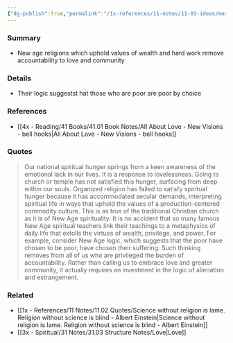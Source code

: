 ```yaml
---
{"dg-publish":true,"permalink":"/1x-references/11-notes/11-03-ideas/most-organized-religion-espouses-the-values-of-a-secular-society/","title":"Organized religion espouses the values of a secular society","created":"2025-03-27T20:56:51.801+03:00","updated":"2025-04-14T18:04:14.911+03:00"}
---
```



### Summary
- New age religions which uphold values of wealth and hard work remove accountability to love and community

### Details
- Their logic suggestst hat those who are poor are poor by choice

### References
- [[4x - Reading/41 Books/41.01 Book Notes/All About Love - New Visions - bell hooks\|All About Love - New Visions - bell hooks]]

### Quotes
> Our national spiritual hunger springs from a keen awareness of the emotional lack in our lives. It is a response to lovelessness. Going to church or temple has not satisfied this hunger, surfacing from deep within our souls. Organized religion has failed to satisfy spiritual hunger because it has accommodated secular demands, interpreting spiritual life in ways that uphold the values of a production-centered commodity culture. This is as true of the traditional Christian church as it is of New Age spirituality. It is no accident that so many famous New Age spiritual teachers link their teachings to a metaphysics of daily life that extolls the virtues of wealth, privilege, and power. For example, consider New Age logic, which suggests that the poor have chosen to be poor, have chosen their suffering. Such thinking removes from all of us who are privileged the burden of accountability. Rather than calling us to embrace love and greater community, it actually requires an investment in the logic of alienation and estrangement.

### Related
- [[1x - References/11 Notes/11.02 Quotes/Science without religion is lame. Religion without science is blind - Albert Einstein\|Science without religion is lame. Religion without science is blind - Albert Einstein]]
- [[3x - Spiritual/31 Notes/31.03 Structure Notes/Love\|Love]]
